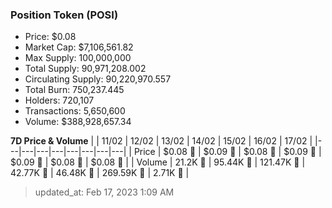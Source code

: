 
  ### Position Token (POSI)
  - Price: $0.08
  - Market Cap: $7,106,561.82
  - Max Supply: 100,000,000
  - Total Supply: 90,971,208.002
  - Circulating Supply: 90,220,970.557
  - Total Burn: 750,237.445
  - Holders: 720,107
  - Transactions: 5,650,600
  - Volume: $388,928,657.34

  **7D Price & Volume**
  | | 11&#x2F;02 | 12&#x2F;02 | 13&#x2F;02 | 14&#x2F;02 | 15&#x2F;02 | 16&#x2F;02 | 17&#x2F;02 |
  |---|---|---|---|---|---|---|---|
  | Price | $0.08 🚀 | $0.09 🚀 | $0.08 🔻 | $0.09 🚀 | $0.09 🚀 | $0.08 🔻 | $0.08 🚀 |
  | Volume | 21.2K 🚀 | 95.44K 🚀 | 121.47K 🚀 | 42.77K 🔻 | 46.48K 🚀 | 269.59K 🚀 | 2.71K 🔻 |

  > updated_at: Feb 17, 2023 1:09 AM
